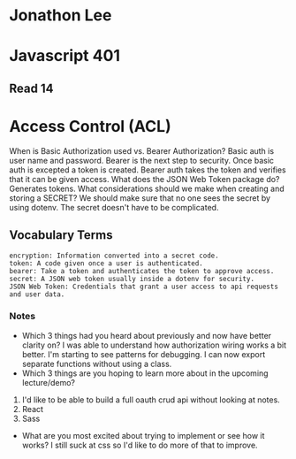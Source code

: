 # Jonathon Lee
# Javascript 401
## Read 14


# Access Control (ACL)


When is Basic Authorization used vs. Bearer Authorization?
Basic auth is user name and password. Bearer is the next step to security. Once basic auth is excepted a token is created. Bearer auth takes the token and verifies that it can be given access.
What does the JSON Web Token package do?
Generates tokens.
What considerations should we make when creating and storing a SECRET?
We should make sure that no one sees the secret by using dotenv. The secret doesn't have to be complicated.


## Vocabulary Terms
```
encryption: Information converted into a secret code.
token: A code given once a user is authenticated.
bearer: Take a token and authenticates the token to approve access.
secret: A JSON web token usually inside a dotenv for security.
JSON Web Token: Credentials that grant a user access to api requests and user data.
```

### Notes
- Which 3 things had you heard about previously and now have better clarity on?
I was able to understand how authorization wiring works a bit better. I'm starting to see patterns for debugging. I can now export separate functions without using a class.
- Which 3 things are you hoping to learn more about in the upcoming lecture/demo?
1. I'd like to be able to build a full oauth crud api without looking at notes. 
1. React
1. Sass
- What are you most excited about trying to implement or see how it works?
I still suck at css so I'd like to do more of that to improve.

